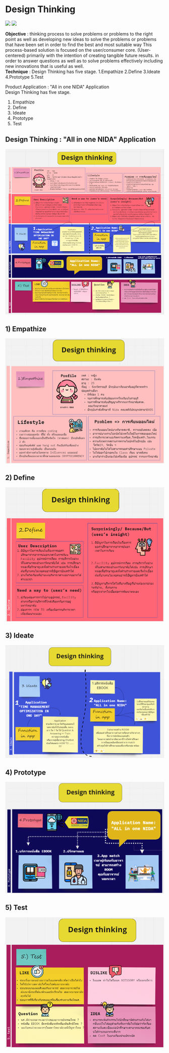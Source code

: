 # Design Thinking
[![](https://img.shields.io/badge/-Design--thinking-green)](#) [![](https://img.shields.io/badge/-Presentation-blue)](#)  
  
**Objective** :	thinking process to solve problems or problems to the right point as well as developing new ideas to solve the problems or problems that have been set in order to find the best and most suitable way This process-based solution is focused on the user/consumer core. (User-centered) primarily with the intention of creating tangible future results. in order to answer questions as well as to solve problems effectively including new innovations that is useful as well.  
**Technique** :	Design Thinking has five stage. 1.Empathize 2.Define 3.Ideate 4.Prototype 5.Test  
  
Product Application : "All in one NIDA" Application  
Design Thinking has five stage.  
1) Empathize  
2) Define  
3) Ideate  
4) Prototype  
5) Test  

## Design Thinking : "All in one NIDA" Application
![all](./ALL.png)

## 1) Empathize
![empathize](./1.Empathize.png)

## 2) Define
![define](./2.Define.png)

## 3) Ideate
![ideate](./3.Ideate.png)

## 4) Prototype
![prototype](./4.Prototype.png)

## 5) Test
![test](./5.Test.png)
